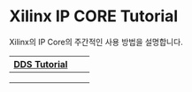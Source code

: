 # Xilinx IP CORE Tutorial
Xilinx의 IP Core의 주간적인 사용 방법을 설명합니다.



| [DDS Tutorial](https://github.com/pcw1029/XilinxIpCoreTutorial/blob/main/DDS/DDS_README.md) |      |      |
| :----------------------------------------------------------: | :--: | :--: |
|                                                              |      |      |
|                                                              |      |      |
|                                                              |      |      |

